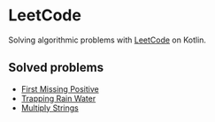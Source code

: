 # LeetCode
Solving algorithmic problems with [LeetCode](https://leetcode.com/) on Kotlin.

## Solved problems
  - [First Missing Positive](src/main/kotlin/FirstMissingPositive.kt)
  - [Trapping Rain Water](src/main/kotlin/TrappingRainWater.kt)
  - [Multiply Strings](src/main/kotlin/MultiplyStrings.kt)
